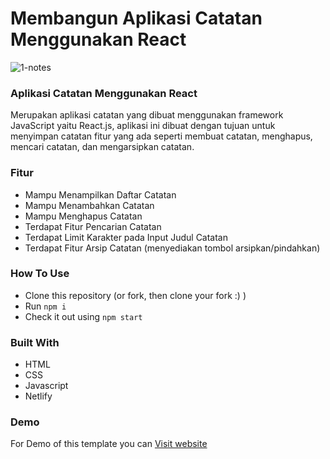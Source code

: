 
# Membangun Aplikasi Catatan Menggunakan React
![1-notes](https://user-images.githubusercontent.com/107177632/205599118-b3aef9a1-d34c-4aee-92ba-ee6a28e786e8.png)


### Aplikasi Catatan Menggunakan React
Merupakan aplikasi catatan yang dibuat menggunakan framework JavaScript yaitu React.js, aplikasi ini dibuat dengan tujuan untuk menyimpan catatan fitur yang ada seperti membuat catatan, menghapus, mencari catatan, dan mengarsipkan catatan.

### Fitur
- Mampu Menampilkan Daftar Catatan
- Mampu Menambahkan Catatan
- Mampu Menghapus Catatan
- Terdapat Fitur Pencarian Catatan
- Terdapat Limit Karakter pada Input Judul Catatan
- Terdapat Fitur Arsip Catatan (menyediakan tombol arsipkan/pindahkan)

### How To Use
- Clone this repository (or fork, then clone your fork :) )
- Run `npm i`
- Check it out using `npm start`

### Built With
- HTML
- CSS
- Javascript
- Netlify

### Demo
For Demo of this template you can [Visit website](https://neizarkevin-notesapp-react.netlify.app/) 

